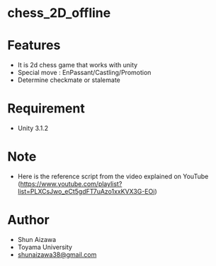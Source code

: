 # chess_2D_offline

# Features
* It is 2d chess game that works with unity
* Special move : EnPassant/Castling/Promotion
* Determine checkmate or stalemate
 
# Requirement
* Unity 3.1.2
 
# Note
* Here is the reference script from the video explained on YouTube
(https://www.youtube.com/playlist?list=PLXCsJwo_eCt5gdFT7uAzo1xxKVX3G-EOi)
 
# Author

* Shun Aizawa
* Toyama University
* shunaizawa38@gmail.com
